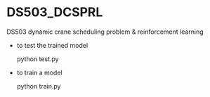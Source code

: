 # DS503_DCSPRL
DS503 dynamic crane scheduling problem &amp; reinforcement learning

- to test the trained model


    python test.py


- to train a model

    python train.py

